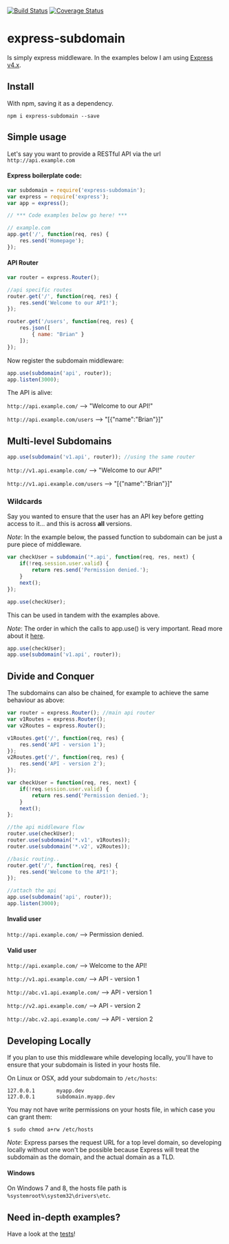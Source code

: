 [![Build Status](https://travis-ci.org/bmullan91/express-subdomain.svg?branch=master)](https://travis-ci.org/bmullan91/express-subdomain) [![Coverage Status](https://coveralls.io/repos/bmullan91/express-subdomain/badge.png?branch=master)](https://coveralls.io/r/bmullan91/express-subdomain?branch=master)

# express-subdomain

Is simply express middleware. In the examples below I am using [Express v4.x](http://expressjs.com/).

## Install

With npm, saving it as a dependency.

    npm i express-subdomain --save
    
## Simple usage

Let's say you want to provide a RESTful API via the url `http://api.example.com`

#### Express boilerplate code:

``` js
var subdomain = require('express-subdomain');
var express = require('express');
var app = express();

// *** Code examples below go here! ***

// example.com
app.get('/', function(req, res) {
    res.send('Homepage');
});

```

#### API Router

``` js
var router = express.Router();

//api specific routes
router.get('/', function(req, res) {
    res.send('Welcome to our API!');
});

router.get('/users', function(req, res) {
    res.json([
        { name: "Brian" }
    ]);
});
```
    
Now register the subdomain middleware:
``` js
app.use(subdomain('api', router));
app.listen(3000);
```
The API is alive: 

`http://api.example.com/` --> "Welcome to our API!"

`http://api.example.com/users` --> "[{"name":"Brian"}]"


## Multi-level Subdomains

``` js
app.use(subdomain('v1.api', router)); //using the same router
```

`http://v1.api.example.com/` --> "Welcome to our API!"

`http://v1.api.example.com/users` --> "[{"name":"Brian"}]"

### Wildcards

Say you wanted to ensure that the user has an API key before getting access to it... and this is across __all__ versions.

_Note_:
In the example below, the passed function to subdomain can be just a pure piece of middleware.

``` js
var checkUser = subdomain('*.api', function(req, res, next) {
    if(!req.session.user.valid) {
        return res.send('Permission denied.');
    }
    next();
});

app.use(checkUser);
```
    
This can be used in tandem with the examples above. 

_Note_:
The order in which the calls to app.use() is very important. Read more about it [here](http://expressjs.com/4x/api.html#app.use).

``` js
app.use(checkUser);
app.use(subdomain('v1.api', router));
```

## Divide and Conquer
    
The subdomains can also be chained, for example to achieve the same behaviour as above:

``` js
var router = express.Router(); //main api router
var v1Routes = express.Router(); 
var v2Routes = express.Router();

v1Routes.get('/', function(req, res) {
    res.send('API - version 1');
});
v2Routes.get('/', function(req, res) {
    res.send('API - version 2');
});

var checkUser = function(req, res, next) {
    if(!req.session.user.valid) {
        return res.send('Permission denied.');
    }
    next();
};

//the api middleware flow
router.use(checkUser);
router.use(subdomain('*.v1', v1Routes));
router.use(subdomain('*.v2', v2Routes));

//basic routing..
router.get('/', function(req, res) {
    res.send('Welcome to the API!');
});

//attach the api
app.use(subdomain('api', router));
app.listen(3000);
```
    
#### Invalid user

`http://api.example.com/` --> Permission denied.

#### Valid user
    
`http://api.example.com/` --> Welcome to the API!

`http://v1.api.example.com/` --> API - version 1

`http://abc.v1.api.example.com/` --> API - version 1

`http://v2.api.example.com/` --> API - version 2

`http://abc.v2.api.example.com/` --> API - version 2

## Developing Locally

If you plan to use this middleware while developing locally, you'll have to
ensure that your subdomain is listed in your hosts file.

On Linux or OSX, add your subdomain to `/etc/hosts`:
```
127.0.0.1       myapp.dev
127.0.0.1       subdomain.myapp.dev
```

You may not have write permissions on your hosts file, in which case you can
grant them:
```
$ sudo chmod a+rw /etc/hosts
```

_Note_:
Express parses the request URL for a top level domain, so developing locally
without one won't be possible because Express will treat the subdomain as the
domain, and the actual domain as a TLD.

#### Windows

On Windows 7 and 8, the hosts file path is `%systemroot%\system32\drivers\etc`.

## Need in-depth examples? 

Have a look at the [tests](https://github.com/bmullan91/express-subdomain/tree/master/test)!
